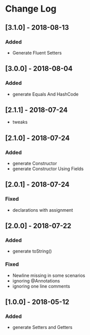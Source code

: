# Change Log

## [3.1.0] - 2018-08-13

### Added

- Generate Fluent Setters

## [3.0.0] - 2018-08-04

### Added

- generate Equals And HashCode

## [2.1.1] - 2018-07-24

- tweaks

## [2.1.0] - 2018-07-24

### Added

- generate Constructor
- generate Constructor Using Fields

## [2.0.1] - 2018-07-24

### Fixed

- declarations with assignment

## [2.0.0] - 2018-07-22

### Added

- generate toString()

### Fixed

- Newline missing in some scenarios
- ignoring @Annotations
- ignoring one line comments

## [1.0.0] - 2018-05-12

### Added

- generate Setters and Getters

